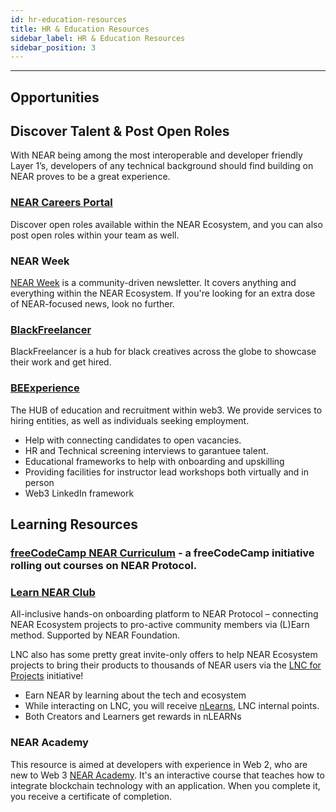 ```yaml
---
id: hr-education-resources
title: HR & Education Resources
sidebar_label: HR & Education Resources
sidebar_position: 3
---
```

---

## Opportunities

## Discover Talent & Post Open Roles 

With NEAR being among the most interoperable and developer friendly Layer 1’s, developers of any technical background should find building on NEAR proves to be a great experience.


### [NEAR Careers Portal](https://careers.near.org/jobs)

Discover open roles available within the NEAR Ecosystem, and you can also post open roles within your team as well.

### NEAR Week
[NEAR Week](https://nearweek.com/) is a community-driven newsletter. It covers anything and everything within the NEAR Ecosystem. If you're looking for an extra dose of NEAR-focused news, look no further.

### [BlackFreelancer](https://www.blackfreelancer.com/)

BlackFreelancer is a hub for black creatives across the globe to showcase their work and get hired.

### [BEExperience](https://beexperience.io/)

The HUB of education and recruitment within web3. We provide services to hiring entities, as well as individuals seeking employment.

* Help with connecting candidates to open vacancies.
* HR and Technical screening interviews to garantuee talent.
* Educational frameworks to help with onboarding and upskilling
* Providing facilities for instructor lead workshops both virtually and in person 
* Web3 LinkedIn framework

## Learning Resources

### [freeCodeCamp NEAR Curriculum](https://www.freecodecamp.org/news/near-curriculum/) - a freeCodeCamp initiative rolling out courses on NEAR Protocol.
### [Learn NEAR Club](https://learnnear.club/)

All-inclusive hands-on onboarding platform to NEAR Protocol – connecting NEAR Ecosystem projects to pro-active community members via (L)Earn method.
Supported by NEAR Foundation.

LNC also has some pretty great invite-only offers to help NEAR Ecosystem projects to bring their products to thousands of NEAR users via the [LNC for Projects](https://learnnear.club/lnc-for-near-projects/) initiative!

* Earn NEAR by learning about the tech and ecosystem
* While interacting on LNC, you will receive [nLearns](https://learnnear.club/what-are-nlearns/), LNC internal points.
* Both Creators and Learners get rewards in nLEARNs

### NEAR Academy
This resource is aimed at developers with experience in Web 2, who are new to Web 3 [NEAR Academy](htpps://near.academy).
It's an interactive course that teaches how to integrate blockchain technology with an application.
When you complete it, you receive a certificate of completion.


